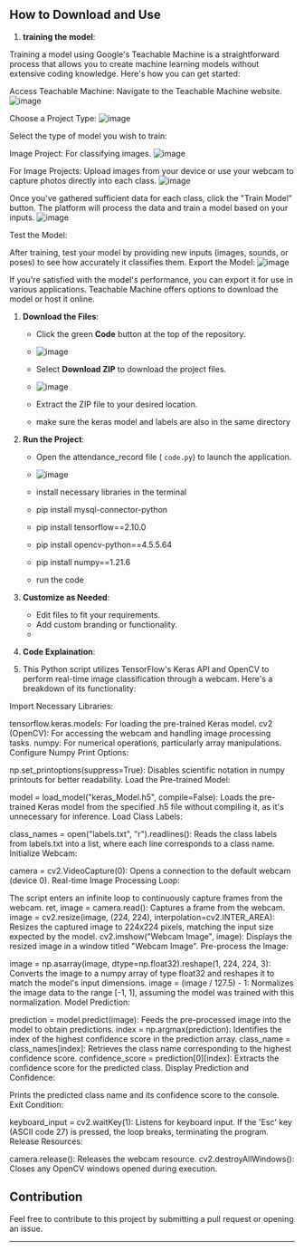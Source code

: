 ## How to Download and Use
1. **training the model**:

Training a model using Google's Teachable Machine is a straightforward process that allows you to create machine learning models without extensive coding knowledge. Here's how you can get started:

Access Teachable Machine:
Navigate to the Teachable Machine website.
![image](https://github.com/user-attachments/assets/bd231120-86ee-4fa1-8983-11f757856359)

Choose a Project Type:
![image](https://github.com/user-attachments/assets/3c01eac4-e2f6-4c34-a2f8-8d8f993ed606)

Select the type of model you wish to train:

Image Project: For classifying images.
![image](https://github.com/user-attachments/assets/f40d4c20-c5f4-4989-b32a-0a29ccbd049e)

For Image Projects:
Upload images from your device or use your webcam to capture photos directly into each class.
![image](https://github.com/user-attachments/assets/0b34b66c-9237-424e-84eb-3743841f4dbb)

Once you've gathered sufficient data for each class, click the "Train Model" button.
The platform will process the data and train a model based on your inputs.
![image](https://github.com/user-attachments/assets/af7fbc85-a260-49aa-9336-401f3eb9f3fc)

Test the Model:

After training, test your model by providing new inputs (images, sounds, or poses) to see how accurately it classifies them.
Export the Model:
![image](https://github.com/user-attachments/assets/91770d4e-9af9-4fb8-9b47-011ec46f3e52)


If you're satisfied with the model's performance, you can export it for use in various applications.
Teachable Machine offers options to download the model or host it online.

1. **Download the Files**:
   - Click the green **Code** button at the top of the repository.
   - ![image](https://github.com/user-attachments/assets/597b4581-f49a-4c25-bfd2-4d71bf3c902e)

   - Select **Download ZIP** to download the project files.
   - ![image](https://github.com/user-attachments/assets/43d7a272-21c3-4968-a663-2f54fa4c53b3)

   - Extract the ZIP file to your desired location.
   - make sure the keras model and labels are also in the same directory

2. **Run the Project**:
   - Open the attendance_record file ( `code.py`) to launch the application.
   - ![image](https://github.com/user-attachments/assets/b9b03de3-067b-4d7c-8ca6-033c679c71cd)

   - install necessary libraries in the terminal 
   - pip install mysql-connector-python
   - pip install tensorflow==2.10.0
   - pip install opencv-python==4.5.5.64
   - pip install numpy==1.21.6
   - run the code
3. **Customize as Needed**:
   - Edit files to fit your requirements.
   - Add custom branding or functionality.
   - 
3. **Code Explaination**:
4. This Python script utilizes TensorFlow's Keras API and OpenCV to perform real-time image classification through a webcam. Here's a breakdown of its functionality:

Import Necessary Libraries:

tensorflow.keras.models: For loading the pre-trained Keras model.
cv2 (OpenCV): For accessing the webcam and handling image processing tasks.
numpy: For numerical operations, particularly array manipulations.
Configure Numpy Print Options:

np.set_printoptions(suppress=True): Disables scientific notation in numpy printouts for better readability.
Load the Pre-trained Model:

model = load_model("keras_Model.h5", compile=False): Loads the pre-trained Keras model from the specified .h5 file without compiling it, as it's unnecessary for inference.
Load Class Labels:

class_names = open("labels.txt", "r").readlines(): Reads the class labels from labels.txt into a list, where each line corresponds to a class name.
Initialize Webcam:

camera = cv2.VideoCapture(0): Opens a connection to the default webcam (device 0).
Real-time Image Processing Loop:

The script enters an infinite loop to continuously capture frames from the webcam.
ret, image = camera.read(): Captures a frame from the webcam.
image = cv2.resize(image, (224, 224), interpolation=cv2.INTER_AREA): Resizes the captured image to 224x224 pixels, matching the input size expected by the model.
cv2.imshow("Webcam Image", image): Displays the resized image in a window titled "Webcam Image".
Pre-process the Image:

image = np.asarray(image, dtype=np.float32).reshape(1, 224, 224, 3): Converts the image to a numpy array of type float32 and reshapes it to match the model's input dimensions.
image = (image / 127.5) - 1: Normalizes the image data to the range [-1, 1], assuming the model was trained with this normalization.
Model Prediction:

prediction = model.predict(image): Feeds the pre-processed image into the model to obtain predictions.
index = np.argmax(prediction): Identifies the index of the highest confidence score in the prediction array.
class_name = class_names[index]: Retrieves the class name corresponding to the highest confidence score.
confidence_score = prediction[0][index]: Extracts the confidence score for the predicted class.
Display Prediction and Confidence:

Prints the predicted class name and its confidence score to the console.
Exit Condition:

keyboard_input = cv2.waitKey(1): Listens for keyboard input.
If the 'Esc' key (ASCII code 27) is pressed, the loop breaks, terminating the program.
Release Resources:

camera.release(): Releases the webcam resource.
cv2.destroyAllWindows(): Closes any OpenCV windows opened during execution.


## Contribution
Feel free to contribute to this project by submitting a pull request or opening an issue.

---
